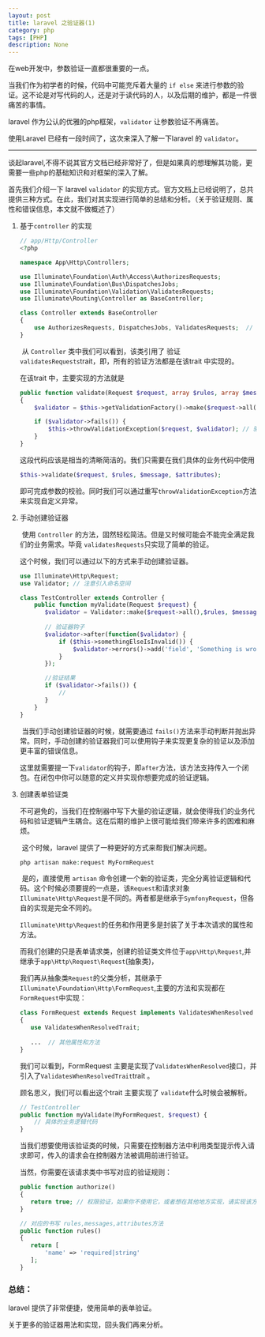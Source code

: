 ```yaml
---
layout: post
title: laravel 之验证器(1)
category: php
tags: [PHP]
description: None
---
```


在web开发中，参数验证一直都很重要的一点。

当我们作为初学者的时候，代码中可能充斥着大量的 `if else` 来进行参数的验证。这不论是对写代码的人，还是对于读代码的人，以及后期的维护，都是一件很痛苦的事情。

laravel 作为公认的优雅的php框架，`validator` 让参数验证不再痛苦。

使用Laravel 已经有一段时间了，这次来深入了解一下laravel 的 `validator`。

----

谈起laravel,不得不说其官方文档已经非常好了，但是如果真的想理解其功能，更需要一些php的基础知识和对框架的深入了解。



首先我们介绍一下 laravel `validator` 的实现方式。官方文档上已经说明了，总共提供三种方式。在此，我们对其实现进行简单的总结和分析。（关于验证规则、属性和错误信息，本文就不做概述了）


1. 基于`controller` 的实现

    ````php
    // app/Http/Controller
    <?php

    namespace App\Http\Controllers;

    use Illuminate\Foundation\Auth\Access\AuthorizesRequests;
    use Illuminate\Foundation\Bus\DispatchesJobs;
    use Illuminate\Foundation\Validation\ValidatesRequests;
    use Illuminate\Routing\Controller as BaseController;

    class Controller extends BaseController
    {
        use AuthorizesRequests, DispatchesJobs, ValidatesRequests;  // 引用trait
    }
    ````

    ​   从 `Controller` 类中我们可以看到，该类引用了 验证`validatesRequests`trait，即，所有的验证方法都是在该trait 中实现的。

    在该trait 中，主要实现的方法就是

    ````php
    public function validate(Request $request, array $rules, array $messages = [], array $customAttributes = [])
    {
        $validator = $this->getValidationFactory()->make($request->all(), $rules, $messages, $customAttributes); // 获得validator 实例，并对参数进行校验

        if ($validator->fails()) {
            $this->throwValidationException($request, $validator); // 验证失败，即抛出异常
        }
    }
    ````

    这段代码应该是相当的清晰简洁的。我们只需要在我们具体的业务代码中使用

    ````php
    $this->validate($request, $rules, $message, $attributes);
    ````

    即可完成参数的校验。同时我们可以通过重写`throwValidationException`方法来实现自定义异常。

2. 手动创建验证器

    ​   使用 `Controller` 的方法，固然轻松简洁。但是又时候可能会不能完全满足我们的业务需求。毕竟 `validatesRequests`只实现了简单的验证。

    这个时候，我们可以通过以下的方式来手动创建验证器。

    ````php
    use Illuminate\Http\Request;
    use Validator; // 注意引入命名空间

    class TestController extends Controller {
        public function myValidate(Request $request) {
           $validator = Validator::make($request->all(),$rules, $message, $attributes);// 手动创建验证器
           
           // 验证器钩子
           $validator->after(function($validator) {
               if ($this->somethingElseIsInvalid()) {
                   $validator->errors()->add('field', 'Something is wrong!');   
               }
           });

           //验证结果
           if ($validator->fails()) {
               //
           }
        }
    }
    ````

    ​   当我们手动创建验证器的时候，就需要通过 `fails()`方法来手动判断并抛出异常。同时，手动创建的验证器我们可以使用钩子来实现更复杂的验证以及添加更丰富的错误信息。

    ​   这里就需要提一下`validator`的钩子，即`after`方法，该方法支持传入一个闭包。在闭包中你可以随意的定义并实现你想要完成的验证逻辑。

3. 创建表单验证类

    ​   不可避免的，当我们在控制器中写下大量的验证逻辑，就会使得我们的业务代码和验证逻辑产生耦合。这在后期的维护上很可能给我们带来许多的困难和麻烦。

    ​   这个时候，laravel 提供了一种更好的方式来帮我们解决问题。

    ````php
    php artisan make:request MyFormRequest
    ````

    ​   是的，直接使用 `artisan` 命令创建一个新的验证类，完全分离验证逻辑和代码。这个时候必须要提的一点是，该`Request`和请求对象`Illuminate\Http\Request`是不同的。两者都是继承于`SymfonyRequest`，但各自的实现是完全不同的。

    ​   `Illuminate\Http\Request`的任务和作用更多是封装了关于本次请求的属性和方法。

    而我们创建的只是表单请求类，创建的验证类文件位于`app\Http\Request`,并继承于`app\Http\Request\Request`(抽象类)，

    我们再从抽象类`Request`的父类分析，其继承于`Illuminate\Foundation\Http\FormRequest`,主要的方法和实现都在`FormRequest`中实现：

    ````php
    class FormRequest extends Request implements ValidatesWhenResolved
    {
       use ValidatesWhenResolvedTrait;
       
       ...  // 其他属性和方法
    }
    ````

    我们可以看到，FormRequest 主要是实现了`ValidatesWhenResolved`接口，并引入了`ValidatesWhenResolvedTrait`trait 。

    顾名思义，我们可以看出这个trait 主要实现了 `validate`什么时候会被解析。

    ````php
    // TestController
    public function myValidate(MyFormRequest, $request) {
        // 具体的业务逻辑代码
    }
    ````

    当我们想要使用该验证类的时候，只需要在控制器方法中利用类型提示传入请求即可，传入的请求会在控制器方法被调用前进行验证。

    当然，你需要在该请求类中书写对应的验证规则：

    ````php
    public function authorize()
    {
       return true; // 权限验证，如果你不使用它，或者想在其他地方实现，请实现该方法，并返回true;
    }

    // 对应的书写 rules,messages,attributes方法
    public function rules()
    {
       return [
           'name' => 'required|string'
       ];
    }
    ````


### 总结：

laravel 提供了非常便捷，使用简单的表单验证。

关于更多的验证器用法和实现，回头我们再来分析。


